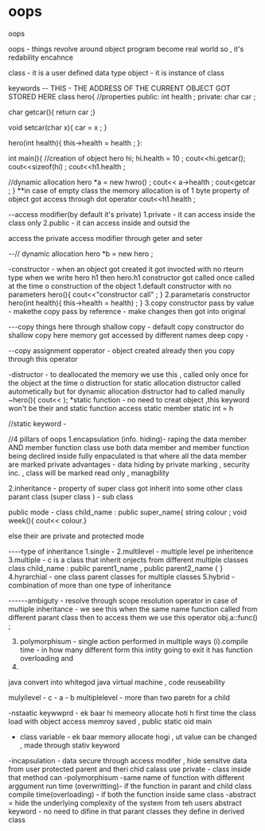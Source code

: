 # oops
oops

oops - things revolve around object program become real world so , it's redability encahnce

class - it is a user defined data type 
object - it is instance of class

keywords
-- THIS - THE ADDRESS OF THE CURRENT OBJECT GOT STORED HERE
class hero{
//properties 
public:
  int health ; 
private:
char car ;

char getcar(){
return car ;}

void setcar(char x){
 car = x ; }

 hero(int health){
 this->health = health ;
  }:

  int main(){
  //creation of object
  hero hi; 
  hi.health = 10 ;
 cout<<hi.getcar();
  cout<<sizeof(hi) ;
   cout<<h1.health ;

   //dynamic allocation 
   hero *a = new hwro() ;
   cout<< a->health ;
   cout<<a->getcar ;
  }
**in case of empty class the memory allocation is of 1 byte
property of object got access through dot operator
  cout<<h1.health ;

--access modifier(by default it's private)
1.private - it can access inside the class only 
2.public - it can access inside and outsid the 

access the private access modifier through geter and seter 

--// dynamic allocation
hero *b = new hero ;

-constructor - when an object got created it got invocted with no rteurn type
when we write hero h1 then hero.h1 constructor got called 
once called at the time o construction of the object
1.default constructor with no parameters 
hero(){
cout<<"constructor call" ; }
2.parametaris constructor
hero(int health){
this->health = health) ; }
3.copy constructor
  pass by value - makethe copy
  pass by reference - make changes then got into original 

---copy things here through
shallow copy - default copy constructor do shallow copy here memory got accessed by different names
deep copy - 

--copy assignment opperator - object created already then you copy through this operator

-distructor - to deallocated the memory we use this , called only once for the object at the time o distruction
for static allocation distructor called autometically but for dynamic allocation distructor had to called manully
~hero(){ cout<< );
*static function - no need to creat object ,this keyword won't be their and static function access static member
static int = h 

//static keyword - 






//4 pillars of oops 
1.encapsulation (info. hiding)- raping the data member AND member function
    class use both data member and member function being declired inside
  fully enpaculated is that where all the data member are marked private
advantages - data hiding by private marking , security inc. ,
      class will be marked read only , managbility

2.inheritance - property of super class got inherit into some other class
         parant class (super class ) -  sub class 

public mode - class child_name : public super_name{
string colour ;
void week(){ cout<< colour.}

else their are private and protected mode

----type of inheritance 
1.single - 
2.multilevel - multiple level pe inheritence
3.multiple - c is a class that inherit onjects from different multiple classes
            class child_name : public parent1_name , public parent2_name {    }
4.hyrarchial - one class parent classes for multiple classes
5.hybrid - combination of more than one type of inheritance

------ambiguty - resolve through scope resolution operator 
      in case of multiple inheritance - we see this when the same name function called from different parant  class
      then to access them we use this operator
    obj.a::func() ;


3. polymorphisum - single action performed in multiple ways
   (i).compile time - in how many different form this intity going to exit
           it has function overloading and 
5. 
java convert into whitegod java virtual machine  , code reuseability

mulyilevel - c - a - b
multiplelevel - more than two paretn for a child 

-nstaatic keywwprd - ek baar hi memeory allocate hoti h first time the class load
                       with object access  memroy saved , public static oid main

- class variable - ek baar memory allocate hogi , ut value can be changed , made through stativ keyword

-incapsulation - data secure through access modifer , hide sensitve data from user
protected parent and theri chid calass use 
private - class inside that method can 
-polymorphisum -same name of function with different arggument
run time (overwritting)- if the function in parant and child class
compile time(overloading) - if both the function inside same class
-abstract = hide the underlying complexity of the system from teh users 
abstract keyword - no need to difine in that parant classes they define in derived class 
